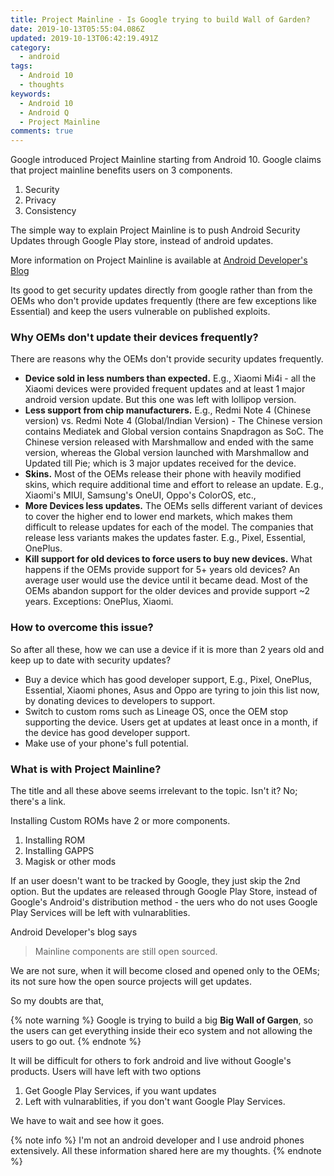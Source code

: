 ```yaml
---
title: Project Mainline - Is Google trying to build Wall of Garden?
date: 2019-10-13T05:55:04.086Z
updated: 2019-10-13T06:42:19.491Z
category:
  - android
tags:
  - Android 10
  - thoughts
keywords:
  - Android 10
  - Android Q
  - Project Mainline
comments: true
---
```

Google introduced Project Mainline starting from Android 10.  Google claims that project mainline benefits users on 3 components.

1. Security
2. Privacy
3. Consistency

The simple way to explain Project Mainline is to push Android Security Updates through Google Play store, instead of android updates.

More information on Project Mainline is available at [Android Developer's Blog](https://android-developers.googleblog.com/2019/05/fresher-os-with-projects-treble-and-mainline.html)

<!--more-->

Its good to get security updates directly from google rather than from the OEMs who don't provide updates frequently (there are few exceptions like Essential) and keep the users vulnerable on published exploits.

### Why OEMs don't update their devices frequently?

There are reasons why the OEMs don't provide security updates frequently.

* **Device sold in less numbers than expected.** E.g., Xiaomi Mi4i - all the Xiaomi devices were provided frequent updates and at least 1 major android version update. But this one was left with lollipop version.
* **Less support from chip manufacturers.** E.g., Redmi Note 4 (Chinese version) vs. Redmi Note 4 (Global/Indian Version) - The Chinese version contains Mediatek and Global version contains Snapdragon as SoC. The Chinese version released with Marshmallow and ended with the same version, whereas the Global version launched with Marshmallow and Updated till Pie; which is 3 major updates received for the device.
* **Skins.** Most of the OEMs release their phone with heavily modified skins, which require additional time and effort to release an update. E.g., Xiaomi's MIUI, Samsung's OneUI, Oppo's ColorOS, etc.,
* **More Devices less updates.** The OEMs sells different variant of devices to cover the higher end to lower end markets, which makes them difficult to release updates for each of the model. The companies that release less variants makes the updates faster. E.g., Pixel, Essential, OnePlus.
* **Kill support for old devices to force users to buy new devices.** What happens if the OEMs provide support for 5+ years old devices? An average user would use the device until it became dead. Most of the OEMs abandon support for the older devices and provide support ~2 years. Exceptions: OnePlus, Xiaomi.

### How to overcome this issue?

So after all these, how we can use a device if it is more than 2 years old and keep up to date with security updates?

* Buy a device which has good developer support, E.g., Pixel, OnePlus, Essential, Xiaomi phones, Asus and Oppo are tyring to join this list now, by donating devices to developers to support.
* Switch to custom roms such as Lineage OS, once the OEM stop supporting the device. Users get at updates at least once in a month, if the device has good developer support.
* Make use of your phone's full potential.

### What is with Project Mainline?

The title and all these above seems irrelevant to the topic. Isn't it? No; there's a link.

Installing Custom ROMs have 2 or more components.

1. Installing ROM
2. Installing GAPPS
3. Magisk or other mods

If an user doesn't want to be tracked by Google, they just skip the 2nd option.  But the updates are released through Google Play Store, instead of Google's Android's distribution method - the uers who do not uses Google Play Services will be left with vulnarablities.

Android Developer's blog says

> Mainline components are still open sourced.

We are not sure, when it will become closed and opened only to the OEMs; its not sure how the open source projects will get updates.


So my doubts are that,

{% note warning %}
Google is trying to build a big **Big Wall of Gargen**, so the users can get everything inside their eco system and not allowing the users to go out.
{% endnote %}

It will be difficult for others to fork android and live without Google's products. Users will have left with two options

1. Get Google Play Services, if you want updates
2. Left with vulnarablities, if you don't want Google Play Services.

We have to wait and see how it goes.

{% note info %}
I'm not an android developer and I use android phones extensively. All these information shared here are my thoughts.
{% endnote %}
